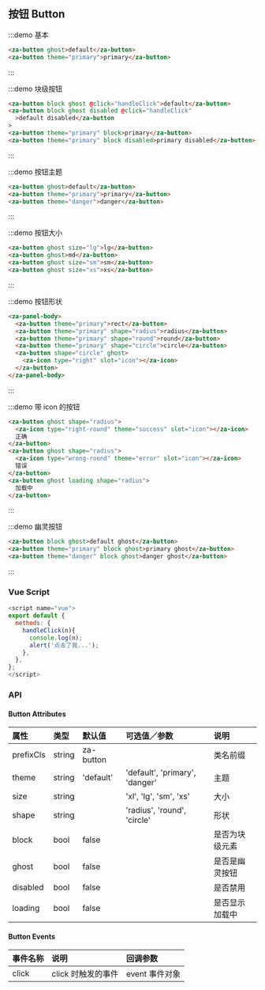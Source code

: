 ## 按钮 Button

:::demo 基本

```html
<za-button ghost>default</za-button>
<za-button theme="primary">primary</za-button>
```

:::

:::demo 块级按钮

```html
<za-button block ghost @click="handleClick">default</za-button>
<za-button block ghost disabled @click="handleClick"
  >default disabled</za-button
>
<za-button theme="primary" block>primary</za-button>
<za-button theme="primary" block disabled>primary disabled</za-button>
```

:::

:::demo 按钮主题

```html
<za-button ghost>default</za-button>
<za-button theme="primary">primary</za-button>
<za-button theme="danger">danger</za-button>
```

:::

:::demo 按钮大小

```html
<za-button ghost size="lg">lg</za-button>
<za-button ghost>md</za-button>
<za-button ghost size="sm">sm</za-button>
<za-button ghost size="xs">xs</za-button>
```

:::

:::demo 按钮形状

```html
<za-panel-body>
  <za-button theme="primary">rect</za-button>
  <za-button theme="primary" shape="radius">radius</za-button>
  <za-button theme="primary" shape="round">round</za-button>
  <za-button theme="primary" shape="circle">circle</za-button>
  <za-button shape="circle" ghost>
    <za-icon type="right" slot="icon"></za-icon>
  </za-button>
</za-panel-body>
```

:::

:::demo 带 icon 的按钮

```html
<za-button ghost shape="radius">
  <za-icon type="right-round" theme="success" slot="icon"></za-icon>
  正确
</za-button>
<za-button ghost shape="radius">
  <za-icon type="wrong-round" theme="error" slot="icon"></za-icon>
  错误
</za-button>
<za-button ghost loading shape="radius">
  加载中
</za-button>
```

:::

:::demo 幽灵按钮

```html
<za-button block ghost>default ghost</za-button>
<za-button theme="primary" block ghost>primary ghost</za-button>
<za-button theme="danger" block ghost>danger ghost</za-button>
```

:::

### Vue Script

```javascript
<script name="vue">
export default {
  methods: {
    handleClick(n){
      console.log(n);
      alert('点击了我...');
    },
  },
};
</script>
```

### API

#### Button Attributes

| 属性      | 类型   | 默认值    | 可选值／参数                   | 说明           |
| :-------- | :----- | :-------- | :----------------------------- | :------------- |
| prefixCls | string | za-button |                                | 类名前缀       |
| theme     | string | 'default' | 'default', 'primary', 'danger' | 主题           |
| size      | string |           | 'xl', 'lg', 'sm', 'xs'         | 大小           |
| shape     | string |           | 'radius', 'round', 'circle'    | 形状           |
| block     | bool   | false     |                                | 是否为块级元素 |
| ghost     | bool   | false     |                                | 是否是幽灵按钮 |
| disabled  | bool   | false     |                                | 是否禁用       |
| loading   | bool   | false     |                                | 是否显示加载中 |

#### Button Events

| 事件名称 | 说明               | 回调参数       |
| :------- | :----------------- | :------------- |
| click    | click 时触发的事件 | event 事件对象 |
